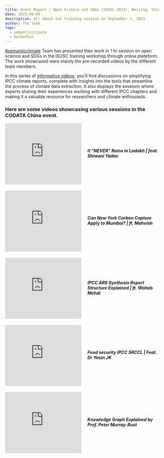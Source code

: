 ```yaml
---
title: Event Report | Open Science and SDGs (ISOSC 2023), Beijing, China
date: 2023-09-04
description: All about our training session on September 1, 2023 
author: The team
tags:
  - semanticclimate
  - hackathon
---
```


[#semanticclimate](https://semanticclimate.org/p/en/) Team has presented their work in 1 hr session on open science and SDGs in the ISOSC training workshop through online plateform. The work showcased were mainly the pre-recorded videos by the different team members.

In this series of [informative videos](https://www.youtube.com/playlist?list=PLtKHReMoCMwl3taR18VfvuUHJTO0Cs92y), you'll find discussions on simplifying IPCC climate reports, complete with insights into the tools that streamline the process of climate data extraction. It also displays the sessions where experts sharing their experiences working with different IPCC chapters and making it a valuable resource for researchers and climate enthusiasts.

### Here are some videos showcasing various sessions in the CODATA China event.

<div style="display: flex; align-items: center; gap: 20px; margin-bottom: 20px;">
  <iframe width="250" height="200" src="https://www.youtube.com/embed/x2uxx-ZfXng" frameborder="0" allow="accelerometer; autoplay; clipboard-write; encrypted-media; gyroscope; picture-in-picture" allowfullscreen></iframe>
  <div>
    <h5>It "NEVER" Rains in Ladakh | feat. Shiwani Yadav</h5>
  </div>
</div>

<div style="display: flex; align-items: center; gap: 20px; margin-bottom: 20px;">
  <iframe width="250" height="200" src="https://www.youtube.com/embed/zKs-qEggg7Y" frameborder="0" allow="accelerometer; autoplay; clipboard-write; encrypted-media; gyroscope; picture-in-picture" allowfullscreen></iframe>
  <div>
    <h5>Can New York Carbon Capture Apply to Mumbai? | ft. Mahvish</h5>
  </div>
</div>

<div style="display: flex; align-items: center; gap: 20px; margin-bottom: 20px;">
  <iframe width="250" height="200" src="https://www.youtube.com/embed/Pz3ne1JnOt8" frameborder="0" allow="accelerometer; autoplay; clipboard-write; encrypted-media; gyroscope; picture-in-picture" allowfullscreen></iframe>
  <div>
    <h5>IPCC AR6 Synthesis Report Structure Explained | ft. Waheb Mehdi</h5>
  </div>
</div>

<div style="display: flex; align-items: center; gap: 20px; margin-bottom: 20px;">
  <iframe width="250" height="200" src="https://www.youtube.com/embed/4GjNfsQb200" frameborder="0" allow="accelerometer; autoplay; clipboard-write; encrypted-media; gyroscope; picture-in-picture" allowfullscreen></iframe>
  <div>
    <h5>Food security IPCC SRCCL | Feat. Dr Yasin JK</h5>
  </div>
</div>

<div style="display: flex; align-items: center; gap: 20px; margin-bottom: 20px;">
  <iframe width="250" height="200" src="https://www.youtube.com/embed/jEEMxC1V0n4" frameborder="0" allow="accelerometer; autoplay; clipboard-write; encrypted-media; gyroscope; picture-in-picture" allowfullscreen></iframe>
  <div>
    <h5>Knowledge Graph Explained by Prof. Peter Murray-Rust</h5>
  </div>
</div>




